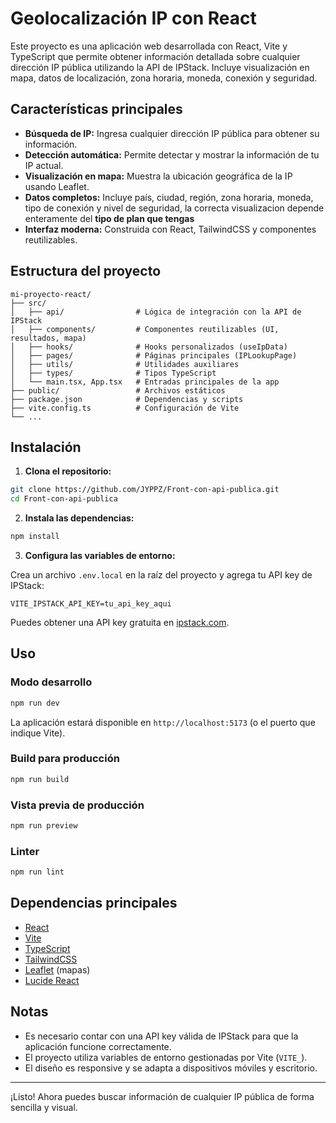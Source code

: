 # Geolocalización IP con React

Este proyecto es una aplicación web desarrollada con React, Vite y TypeScript que permite obtener información detallada sobre cualquier dirección IP pública utilizando la API de IPStack. Incluye visualización en mapa, datos de localización, zona horaria, moneda, conexión y seguridad.

## Características principales

- **Búsqueda de IP:** Ingresa cualquier dirección IP pública para obtener su información.
- **Detección automática:** Permite detectar y mostrar la información de tu IP actual.
- **Visualización en mapa:** Muestra la ubicación geográfica de la IP usando Leaflet.
- **Datos completos:** Incluye país, ciudad, región, zona horaria, moneda, tipo de conexión y nivel de seguridad, la correcta visualizacion depende enteramente del **tipo de plan que tengas**
- **Interfaz moderna:** Construida con React, TailwindCSS y componentes reutilizables.

## Estructura del proyecto

```
mi-proyecto-react/
├── src/
│   ├── api/                # Lógica de integración con la API de IPStack
│   ├── components/         # Componentes reutilizables (UI, resultados, mapa)
│   ├── hooks/              # Hooks personalizados (useIpData)
│   ├── pages/              # Páginas principales (IPLookupPage)
│   ├── utils/              # Utilidades auxiliares
│   ├── types/              # Tipos TypeScript
│   └── main.tsx, App.tsx   # Entradas principales de la app
├── public/                 # Archivos estáticos
├── package.json            # Dependencias y scripts
├── vite.config.ts          # Configuración de Vite
└── ...
```

## Instalación

1. **Clona el repositorio:**

```bash
git clone https://github.com/JYPPZ/Front-con-api-publica.git
cd Front-con-api-publica
```

2. **Instala las dependencias:**

```bash
npm install
```

3. **Configura las variables de entorno:**

Crea un archivo `.env.local` en la raíz del proyecto y agrega tu API key de IPStack:

```
VITE_IPSTACK_API_KEY=tu_api_key_aqui
```

Puedes obtener una API key gratuita en [ipstack.com](https://ipstack.com/).

## Uso

### Modo desarrollo

```bash
npm run dev
```
La aplicación estará disponible en `http://localhost:5173` (o el puerto que indique Vite).

### Build para producción

```bash
npm run build
```

### Vista previa de producción

```bash
npm run preview
```

### Linter

```bash
npm run lint
```

## Dependencias principales

- [React](https://react.dev/)
- [Vite](https://vitejs.dev/)
- [TypeScript](https://www.typescriptlang.org/)
- [TailwindCSS](https://tailwindcss.com/)
- [Leaflet](https://leafletjs.com/) (mapas)
- [Lucide React](https://lucide.dev/)

## Notas
- Es necesario contar con una API key válida de IPStack para que la aplicación funcione correctamente.
- El proyecto utiliza variables de entorno gestionadas por Vite (`VITE_`).
- El diseño es responsive y se adapta a dispositivos móviles y escritorio.

---

¡Listo! Ahora puedes buscar información de cualquier IP pública de forma sencilla y visual.
